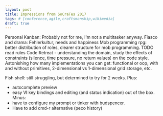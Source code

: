 ```yaml
---
layout: post
title: Impressions from SoCraTes 2017
tags: # [conference,agile,craftsmanship,wikimedia]
draft: true
---
```

Personal Kanban: Probably not for me, I'm not a multitasker anyway.
Fiasco and drama: Fehlerkultur, needs and happiness
Mob programming rpg: better distribution of roles, clearer structure for mob programming. TODO read rules
Code Retreat - understanding the domain, study the effects of constraints (silence, time pressure, no return values) on the code style. Astonishing how many implementations you can get: functional or oop, with and without primitives, 2-dimensional vs 1-dimensional grid storage, etc.

Fish shell: still struggling, but determined to try for 2 weeks.
Plus:
- autocomplete preview
- easy VI key bindings and editing (and status indication) out of the box.
Minus:
- have to configure my prompt or tinker with budspencer.
- Have to add cmd-r alternative (peco history)

